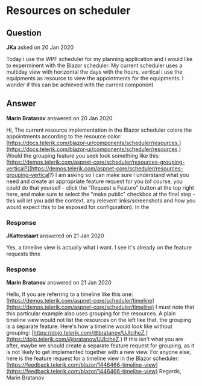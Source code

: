 # Resources on scheduler

## Question

**JKa** asked on 20 Jan 2020

Today i use the WPF scheduler for my planning application and i would like to experminent with the Blazor scheduler. My current scheduler uses a multiday view with horizontal the days with the hours, vertical i use the equipments as resource to view the appointments for the equipments. I wonder if this can be achieved with the current component

## Answer

**Marin Bratanov** answered on 20 Jan 2020

Hi, The current resource implementation in the Blazor scheduler colors the appointments according to the resource color: [https://docs.telerik.com/blazor-ui/components/scheduler/resources.](https://docs.telerik.com/blazor-ui/components/scheduler/resources.) Would the grouping feature you seek look something like this: [https://demos.telerik.com/aspnet-core/scheduler/resources-grouping-vertical?](https://demos.telerik.com/aspnet-core/scheduler/resources-grouping-vertical?) I am asking so I can make sure I understand what you need and create an appropriate feature request for you (of course, you could do that yourself - click the "Request a Feature" button at the top right here, and make sure to select the "make public" checkbox at the final step - this will let you add the context, any relevent links/screenshots and how you would expect this to be exposed for configuration). In the

### Response

**JKattestaart** answered on 21 Jan 2020

Yes, a timeline view is actually what i want. I see it's already on the feature requests thnx

### Response

**Marin Bratanov** answered on 21 Jan 2020

Hello, If you are referring to a timeline like this one: [https://demos.telerik.com/aspnet-core/scheduler/timeline](https://demos.telerik.com/aspnet-core/scheduler/timeline) I must note that this particular example also uses grouping for the resources. A plain timeline view would not list the resources on the left like that, the grouping is a separate feature. Here's how a timeline would look like without grouping: [https://dojo.telerik.com/@bratanov/UJIciheZ.](https://dojo.telerik.com/@bratanov/UJIciheZ.) If this isn't what you are after, maybe we should create a separate feature request for grouping, as it is not likely to get implemented together with a new view. For anyone else, here is the feature request for a timeline view in the Blazor scheduler: [https://feedback.telerik.com/blazor/1446466-timeline-view](https://feedback.telerik.com/blazor/1446466-timeline-view) Regards, Marin Bratanov
